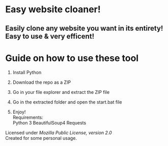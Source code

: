 # Easy website cloaner!  
   
## Easily clone any website you want in its entirety! Easy to use & very efficent!  
  
# Guide on how to use these tool  
   
1. Install Python 
  
2. Download the repo as a ZIP    
 
3. Go in your file explorer and extract the ZIP file 
 
4. Go in the extracted folder and open the start.bat file   
 
5. Enjoy!   
Requirements:   
    Python 3
    BeautifulSoup4
    Requests 
 
Licensed under *Mozilla Public License, version 2.0*    
Created for some personal usage.  